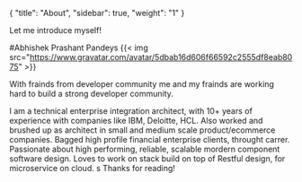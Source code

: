 {
    "title": "About",
    "sidebar": true,
    "weight": "1"
}

<p class="message">
  Let me introduce myself!
</p>

#Abhishek Prashant Pandeys 
{{< img src="https://www.gravatar.com/avatar/5dbab16d606f66592c2555df8eab8075" >}}

With frainds from developer community me and my frainds are working hard to build a strong developer community.

I am a technical enterprise integration architect, with 10+ years of experience with companies like IBM, Deloitte, HCL.
Also worked and brushed up as architect in small and medium scale product/ecommerce companies.
Bagged high profile financial enterprise clients, throught carrer. 
Passionate about high performing, reliable, scalable mordern component software design.
Loves to work on stack build on top of Restful design, for microservice on cloud.
s
Thanks for reading!
